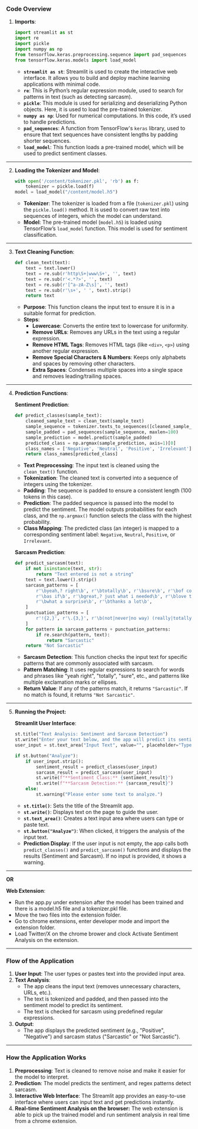### **Code Overview**

1. **Imports**:
    ```python
    import streamlit as st
    import re
    import pickle
    import numpy as np
    from tensorflow.keras.preprocessing.sequence import pad_sequences
    from tensorflow.keras.models import load_model
    ```

    - **`streamlit as st`**: Streamlit is used to create the interactive web interface. It allows you to build and deploy machine learning applications with minimal code.
    - **`re`**: This is Python’s regular expression module, used to search for patterns in text (such as detecting sarcasm).
    - **`pickle`**: This module is used for serializing and deserializing Python objects. Here, it is used to load the pre-trained tokenizer.
    - **`numpy as np`**: Used for numerical computations. In this code, it’s used to handle predictions.
    - **`pad_sequences`**: A function from TensorFlow's `keras` library, used to ensure that text sequences have consistent lengths by padding shorter sequences.
    - **`load_model`**: This function loads a pre-trained model, which will be used to predict sentiment classes.

---

2. **Loading the Tokenizer and Model**:
    ```python
    with open('/content/tokenizer.pkl', 'rb') as f:
        tokenizer = pickle.load(f)
    model = load_model("/content/model.h5")
    ```

    - **Tokenizer**: The tokenizer is loaded from a file (`tokenizer.pkl`) using the `pickle.load()` method. It is used to convert raw text into sequences of integers, which the model can understand.
    - **Model**: The pre-trained model (`model.h5`) is loaded using TensorFlow’s `load_model` function. This model is used for sentiment classification.

---

3. **Text Cleaning Function**:
    ```python
    def clean_text(text):
        text = text.lower()
        text = re.sub(r'http\S+|www\S+', '', text)
        text = re.sub(r'<.*?>', '', text)
        text = re.sub(r'[^a-zA-Z\s]', '', text)
        text = re.sub(r'\s+', ' ', text).strip()
        return text
    ```

    - **Purpose**: This function cleans the input text to ensure it is in a suitable format for prediction.
    - **Steps**:
        - **Lowercase**: Converts the entire text to lowercase for uniformity.
        - **Remove URLs**: Removes any URLs in the text using a regular expression.
        - **Remove HTML Tags**: Removes HTML tags (like `<div>`, `<p>`) using another regular expression.
        - **Remove Special Characters & Numbers**: Keeps only alphabets and spaces by removing other characters.
        - **Extra Spaces**: Condenses multiple spaces into a single space and removes leading/trailing spaces.

---

4. **Prediction Functions**:

    **Sentiment Prediction**:
    ```python
    def predict_classes(sample_text):
        cleaned_sample_text = clean_text(sample_text)
        sample_sequence = tokenizer.texts_to_sequences([cleaned_sample_text])
        sample_padded = pad_sequences(sample_sequence, maxlen=100)
        sample_prediction = model.predict(sample_padded)
        predicted_class = np.argmax(sample_prediction, axis=1)[0]
        class_names = ['Negative', 'Neutral', 'Positive', 'Irrelevant']
        return class_names[predicted_class]
    ```

    - **Text Preprocessing**: The input text is cleaned using the `clean_text()` function.
    - **Tokenization**: The cleaned text is converted into a sequence of integers using the tokenizer.
    - **Padding**: The sequence is padded to ensure a consistent length (100 tokens in this case).
    - **Prediction**: The padded sequence is passed into the model to predict the sentiment. The model outputs probabilities for each class, and the `np.argmax()` function selects the class with the highest probability.
    - **Class Mapping**: The predicted class (an integer) is mapped to a corresponding sentiment label: `Negative`, `Neutral`, `Positive`, or `Irrelevant`.

    **Sarcasm Prediction**:
    ```python
    def predict_sarcasm(text):
        if not isinstance(text, str):
            return "Text entered is not a string"
        text = text.lower().strip()
        sarcasm_patterns = [
            r'\byeah,? right\b', r'\btotally\b', r'\bsure\b', r'\bof course\b',
            r'\bas if\b', r'\bgreat,? just what i needed\b', r'\blove that for me\b',
            r'\bwhat a surprise\b', r'\bthanks a lot\b',
        ]
        punctuation_patterns = [
            r'!{2,}', r'\.{3,}', r'\b(not|never|no way) (really|totally|at all)\b',
        ]
        for pattern in sarcasm_patterns + punctuation_patterns:
            if re.search(pattern, text):
                return "Sarcastic"
        return "Not Sarcastic"
    ```

    - **Sarcasm Detection**: This function checks the input text for specific patterns that are commonly associated with sarcasm.
    - **Pattern Matching**: It uses regular expressions to search for words and phrases like "yeah right", "totally", "sure", etc., and patterns like multiple exclamation marks or ellipses.
    - **Return Value**: If any of the patterns match, it returns `"Sarcastic"`. If no match is found, it returns `"Not Sarcastic"`.

---

5. **Running the Project:**
 
    **Streamlit User Interface**:

    ```python
    st.title("Text Analysis: Sentiment and Sarcasm Detection")
    st.write("Enter your text below, and the app will predict its sentiment class and sarcasm.")
    user_input = st.text_area("Input Text", value="", placeholder="Type your text here...")

    if st.button("Analyze"):
        if user_input.strip():
            sentiment_result = predict_classes(user_input)
            sarcasm_result = predict_sarcasm(user_input)
            st.write(f"**Sentiment Class:** {sentiment_result}")
            st.write(f"**Sarcasm Detection:** {sarcasm_result}")
        else:
            st.warning("Please enter some text to analyze.")
    ```

    - **`st.title()`**: Sets the title of the Streamlit app.
    - **`st.write()`**: Displays text on the page to guide the user.
    - **`st.text_area()`**: Creates a text input area where users can type or paste text.
    - **`st.button("Analyze")`**: When clicked, it triggers the analysis of the input text.
    - **Prediction Display**: If the user input is not empty, the app calls both `predict_classes()` and `predict_sarcasm()` functions and displays the results (Sentiment and Sarcasm). If no input is provided, it shows a warning.
  
---

**OR**

  **Web Extension**:

- Run the app.py under extension after the model has been trained and there is a model.h5 file and a tokenizer.pkl file.
- Move the two files into the extension folder.
- Go to chrome extensions, enter developer mode and import the extension folder.
- Load Twitter/X on the chrome brower and clock Activate Sentiment Analysis on the extension.

---

### **Flow of the Application**

1. **User Input**: The user types or pastes text into the provided input area.
2. **Text Analysis**:
   - The app cleans the input text (removes unnecessary characters, URLs, etc.).
   - The text is tokenized and padded, and then passed into the sentiment model to predict its sentiment.
   - The text is checked for sarcasm using predefined regular expressions.
3. **Output**:
   - The app displays the predicted sentiment (e.g., "Positive", "Negative") and sarcasm status ("Sarcastic" or "Not Sarcastic").

---

### **How the Application Works**

1. **Preprocessing**: Text is cleaned to remove noise and make it easier for the model to interpret.
2. **Prediction**: The model predicts the sentiment, and regex patterns detect sarcasm.
3. **Interactive Web Interface**: The Streamlit app provides an easy-to-use interface where users can input text and get predictions instantly.
4. **Real-time Sentiment Analysis on the browser:** The web extension is able to pick up the trained model and run sentiment analysis in real time from a chrome extension.
